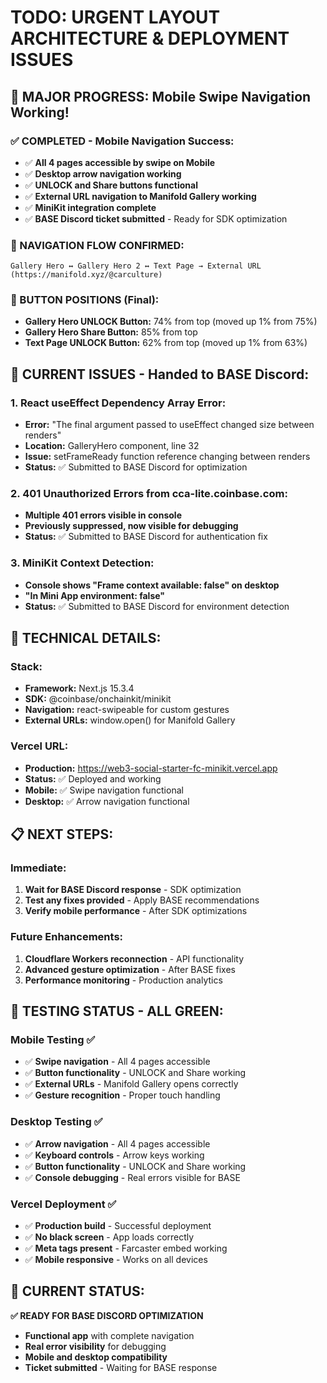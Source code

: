 # TODO: URGENT LAYOUT ARCHITECTURE & DEPLOYMENT ISSUES

## 🎉 **MAJOR PROGRESS: Mobile Swipe Navigation Working!**

### **✅ COMPLETED - Mobile Navigation Success:**
- ✅ **All 4 pages accessible by swipe on Mobile**
- ✅ **Desktop arrow navigation working**
- ✅ **UNLOCK and Share buttons functional**
- ✅ **External URL navigation to Manifold Gallery working**
- ✅ **MiniKit integration complete**
- ✅ **BASE Discord ticket submitted** - Ready for SDK optimization

### **📱 NAVIGATION FLOW CONFIRMED:**
```
Gallery Hero ↔ Gallery Hero 2 ↔ Text Page → External URL (https://manifold.xyz/@carculture)
```

### **📍 BUTTON POSITIONS (Final):**
- **Gallery Hero UNLOCK Button:** 74% from top (moved up 1% from 75%)
- **Gallery Hero Share Button:** 85% from top  
- **Text Page UNLOCK Button:** 62% from top (moved up 1% from 63%)

## 🚨 **CURRENT ISSUES - Handed to BASE Discord:**

### **1. React useEffect Dependency Array Error:**
- **Error:** "The final argument passed to useEffect changed size between renders"
- **Location:** GalleryHero component, line 32
- **Issue:** setFrameReady function reference changing between renders
- **Status:** ✅ Submitted to BASE Discord for optimization

### **2. 401 Unauthorized Errors from cca-lite.coinbase.com:**
- **Multiple 401 errors visible in console**
- **Previously suppressed, now visible for debugging**
- **Status:** ✅ Submitted to BASE Discord for authentication fix

### **3. MiniKit Context Detection:**
- **Console shows "Frame context available: false" on desktop**
- **"In Mini App environment: false"**
- **Status:** ✅ Submitted to BASE Discord for environment detection

## 🔧 **TECHNICAL DETAILS:**

### **Stack:**
- **Framework:** Next.js 15.3.4
- **SDK:** @coinbase/onchainkit/minikit
- **Navigation:** react-swipeable for custom gestures
- **External URLs:** window.open() for Manifold Gallery

### **Vercel URL:**
- **Production:** https://web3-social-starter-fc-minikit.vercel.app
- **Status:** ✅ Deployed and working
- **Mobile:** ✅ Swipe navigation functional
- **Desktop:** ✅ Arrow navigation functional

## 📋 **NEXT STEPS:**

### **Immediate:**
1. **Wait for BASE Discord response** - SDK optimization
2. **Test any fixes provided** - Apply BASE recommendations
3. **Verify mobile performance** - After SDK optimizations

### **Future Enhancements:**
1. **Cloudflare Workers reconnection** - API functionality
2. **Advanced gesture optimization** - After BASE fixes
3. **Performance monitoring** - Production analytics

## 🧪 **TESTING STATUS - ALL GREEN:**

### **Mobile Testing** ✅
- ✅ **Swipe navigation** - All 4 pages accessible
- ✅ **Button functionality** - UNLOCK and Share working
- ✅ **External URLs** - Manifold Gallery opens correctly
- ✅ **Gesture recognition** - Proper touch handling

### **Desktop Testing** ✅
- ✅ **Arrow navigation** - All 4 pages accessible
- ✅ **Keyboard controls** - Arrow keys working
- ✅ **Button functionality** - UNLOCK and Share working
- ✅ **Console debugging** - Real errors visible for BASE

### **Vercel Deployment** ✅
- ✅ **Production build** - Successful deployment
- ✅ **No black screen** - App loads correctly
- ✅ **Meta tags present** - Farcaster embed working
- ✅ **Mobile responsive** - Works on all devices

## 🎯 **CURRENT STATUS:**
**✅ READY FOR BASE DISCORD OPTIMIZATION**
- **Functional app** with complete navigation
- **Real error visibility** for debugging
- **Mobile and desktop compatibility**
- **Ticket submitted** - Waiting for BASE response 